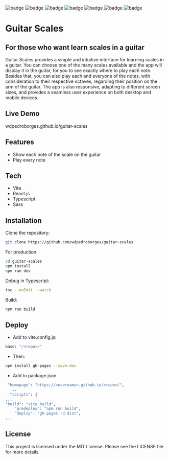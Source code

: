 ![badge](https://img.shields.io/github/watchers/wdpedroborges/guitar-scales?style=social)
![badge](https://img.shields.io/github/stars/wdpedroborges/guitar-scales?style=social)
![badge](https://img.shields.io/github/license/wdpedroborges/guitar-scales)
![badge](https://img.shields.io/badge/powered%20by-vite-blue)
![badge](https://img.shields.io/badge/powered%20by-react.js-blue)
![badge](https://img.shields.io/badge/powered%20by-typescript-blue)
![badge](https://img.shields.io/badge/powered%20by-sass-blue)

# Guitar Scales
## For those who want learn scales in a guitar

Guitar Scales provides a simple and intuitive interface for learning scales in a guitar. You can choose one of the many scales available and the app will display it in the guitar, for you to see exactly where to play each note. Besides that, you can also play each and everyone of the notes, with consideration to their respective octaves, regarding their position on the arm of the guitar. The app is also responsive, adapting to different screen sizes, and provides a seamless user experience on both desktop and mobile devices.

## Live Demo

wdpedroborges.github.io/guitar-scales

## Features

- Show each note of the scale on the guitar
- Play every note

## Tech

- Vite
- React.js
- Typescript
- Sass

## Installation

Clone the repository:

```bash
git clone https://github.com/wdpedroborges/guitar-scales
```

For production:

```sh
cd guitar-scales
npm install
npm run dev
```

Debug in Typescript:

```bash
tsc --noEmit --watch
```

Build:

```bash
npm run build
```

## Deploy

- Add to vite.config.js:

```bash
base: "/<repo>/"
```

- Then:

```bash
npm install gh-pages --save-dev
```

- Add to package.json

```bash
 "homepage": "https://<username>.github.io/<repo>/",
  ...
  "scripts": {
...
"build": "vite build",
    "predeploy": "npm run build",
    "deploy": "gh-pages -d dist",
...
```

## License

This project is licensed under the MIT License. Please see the LICENSE file for more details.